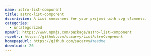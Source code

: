 ```yaml
---
name: astro-list-component
title: astro-list-component
description: A List component for your project with svg elements.
categories:
  - uncategorized
npmUrl: https://www.npmjs.com/package/astro-list-component
repoUrl: https://github.com/sacarvy/ListAstroComponent
homepageUrl: https://github.com/sacarvy#readme
downloads: 26
---
```


